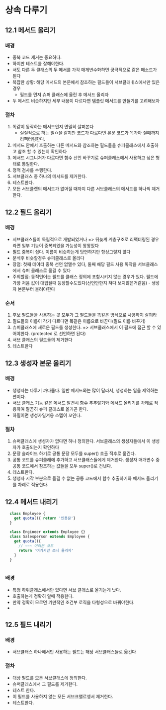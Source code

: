 # 상속 다루기
## 12.1 메서드 올리기

### 배경 
 - 중복 코드 제거는 중요하다.
 - 하지만 테스트를 잘해야한다. 
 - 서도 다른 두 클래스의 두 메서를 가각 매게변수화하면 궁극적으로 같은 메소드가 된다
 - 복잡한 상황: 해당 메서드의 본문에서 참조하는 필드들이 서브클래ㅔ스에서만 있은 경우
   - 필드를 먼저 슈퍼 클래스에 올린 후 메서드 올리자
 - 두 메서드 비슷하지만 세부 내용이 다르다면 템플릿 메서드를 만들기를 고려해보자

### 절차
 1) 똑같이 동작하는 메서드인지 면밀히 살펴본다
    - 실질적으로 하는 일ㅇ을 같지만 코드가 다르다면 본문 코드가 똑가아 질때까지 리팩터링한다.
 2) 메서드 안에서 호출하는 다른 메서드와 참조하는 필드들을 슈퍼클래스에서 호출하고 참조 할 수 있는지 확인하다
 3) 메서드 시그니처가 다르다면 함수 선언 바꾸기로 슈퍼클래스에서 사용하고 싶은 형태로 통일한다.
 4) 정적 검사를 수행한다.
 5) 서브클래스 중 하나의 메서드를 제거한다.
 6) 테스트한다.
 7) 모든 서브클랫의 메서드가 없어질 때까지 다른 서브클래스의 메서드를 하나씩 제거한다.

## 12.2 필드 올리기

### 배경
 - 서브클래스들이 독립적으로 개발되었거나 => 뒤늦계 계층구조로 리팩터링된 경우라면 일부 기능이 중복되었을 가능성이 왕왕있다
 - 필드 중복이 쉽다. 이름이 비슷하는게 당연하지만 항상그렇지 않다
 - 분석후 비슷할경우 슈퍼클래스로 올리다
 - 장점: 첫째 데이터 중복 선언 없앨수 있다, 둘째 해당 필드 사용 독작을 서브클래스에서 슈퍼 클래스로 옮길 수 있다
 - 주의할점: 동적언어는 필드를 클래스 정의에 포함시키지 않는 경우가 있다. 필드에 가장 처음 값이 대입될때 등장할수도있다(선언안한지 쳐다 보지않은거같음) - 생성자 본문부터 올려야한다

### 순서
 1) 후보 필드들을 사용하는 곳 모두가 그 필드들을 똑같은 방식으로 사용하지 살펴라
 2) 필드들의 이름이 각기 다르다면 똑같은 이름으로 바꾼다(필드 이름 바꾸기)
 3) 슈퍼클래스에 새로운 필드를 생성한다.
    => 서브클래스에서 이 필드에 접근 할 수 있어야한다. (protected 로 선언하면 된다)
 4) 서브 클래스의 필드들의 제거한다
 5) 테스트한다
 
## 12.3 생성자 본문 올리기

### 배경
 - 생성자는 다루기 까다롭다. 일반 메서드와는 많이 달라서, 생성하는 일을 제약하는 편이다.
 - 서브 클래스 기능 같은 메서드 발견시 함수 추추랗기와 메서드 올리기를 차례로 적용하여 말끔히 슈퍼 클래스로 옮기곤 한다.
 - 하필이면 생성자일겨웅 스텝이 꼬인다.

### 절차
 1) 슈퍼클래스에 생성자가 없다면 하나 정의한다. 서브클래스의 생성자들에서 이 생성자가 호출되는지 확인하다
 2) 문장 슬라이드 하기로 공통 문장 모두를 super() 호출 직후로 옮긴다.
 3) 공통 코드를 슈퍼클래에 추가하고 서브클래스들에게 제거한다. 생성자 매개변수 중 공통 코드에서 참조하는 값들을 모두 super()로 건낸다.
 4) 테스트한다.
 5) 생성자 시작 부분으로 옮길 수 없는 공통 코드에서 함수 추출하기와 메서드 올리기를 차례로 적용한다.

## 12.4 메서드 내리기

~~~typescript
  class Employee {
    get quota(){ return '인용문'}
  }
  
  class Engineer extends Employee {}
  class Salesperson extends Employee {
    get quota(){
      // ~~~ 어려운 코드
      return '여기서만 쓰니 올리자'
    }
  }
  
~~~
### 배경
 - 특정 하위클래스에서만 있다면 서브 클래스로 올기는게 낫다.
 - 호출하는게 정확히 알때 적용한다.
 - 만약 정확히 모르면 기만적인 조건부 로직을 다형성으로 바꿔야한다.
 - 
                          
## 12.5 필드 내리기
### 배경
 - 서브클래스 하나에서만 사용하는 필드는 해당 서브클래스들로 옮긴다
### 절차
 - 대상 필드를 모든 서브클래스에 정의한다.
 - 슈퍼클래스에서 그 필드를 제거한다.
 - 테스트 한다.
 - 이 필드를 사용하지 않는 모든 서브크랠르셍서 제거한다.
 - 테스트한다.
           
